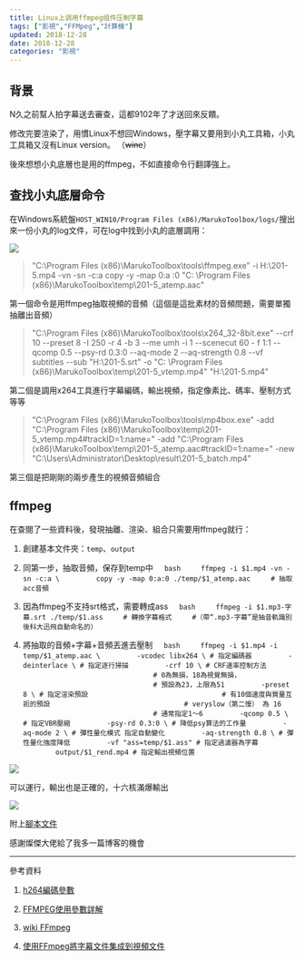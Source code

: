 ```yaml
---
title: Linux上调用ffmpeg组件压制字幕
tags: ["影視","FFMpeg","計算機"]
updated: 2018-12-28
date: 2018-12-28
categories: "影視"
---
```


## 背景
N久之前幫人拍字幕送去審查，這都9102年了才送回來反饋。

修改完要渲染了，用慣Linux不想回Windows，壓字幕又要用到小丸工具箱，小丸工具箱又沒有Linux version。 （~~wine~~）

後來想想小丸底層也是用的ffmpeg，不如直接命令行翻譯強上。
<!--more-->
## 查找小丸底層命令

在Windows系統盤``HOST_WIN10/Program Files (x86)/MarukoToolbox/logs/``搜出來一份小丸的log文件，可在log中找到小丸的底層調用：

![](/asset/images/技术/wan/00.png)

> "C:\Program Files (x86)\MarukoToolbox\tools\ffmpeg.exe" -i H:\201-5.mp4 -vn -sn -c:a copy -y -map 0:a :0 "C: \Program Files (x86)\MarukoToolbox\temp\201-5_atemp.aac"

第一個命令是用ffmpeg抽取視頻的音頻（這個是這批素材的音頻問題，需要單獨抽離出音頻）

> "C:\Program Files (x86)\MarukoToolbox\tools\x264_32-8bit.exe" --crf 10 --preset 8 -I 250 -r 4 -b 3 --me umh -i 1 --scenecut 60 - f 1:1 --qcomp 0.5 --psy-rd 0.3:0 --aq-mode 2 --aq-strength 0.8 --vf subtitles --sub "H:\201-5.srt" -o "C: \Program Files (x86)\MarukoToolbox\temp\201-5_vtemp.mp4" "H:\201-5.mp4"

第二個是調用x264工具進行字幕編碼，輸出視頻，指定像素比、碼率、壓制方式等等

> "C:\Program Files (x86)\MarukoToolbox\tools\mp4box.exe" -add "C:\Program Files (x86)\MarukoToolbox\temp\201-5_vtemp.mp4#trackID=1:name=" -add "C:\Program Files (x86)\MarukoToolbox\temp\201-5_atemp.aac#trackID=1:name=" -new "C:\Users\Administrator\Desktop\result\201-5_batch.mp4"

第三個是把剛剛的兩步產生的視頻音頻組合

## ffmpeg

在查閱了一些資料後，發現抽離、渲染、組合只需要用ffmpeg就行：

1. 創建基本文件夾：``temp``、``output``

2. 同第一步，抽取音頻，保存到temp中
    ```bash
    ffmpeg -i $1.mp4 -vn -sn -c:a \
        copy -y -map 0:a:0 ./temp/$1_atemp.aac
    # 抽取acc音頻
    ```

3. 因為ffmpeg不支持srt格式，需要轉成ass
    ```bash
    ffmpeg -i $1.mp3-字幕.srt ./temp/$1.ass
    # 轉換字幕格式
    #（帶“.mp3-字幕”是抽音軌識別後科大迅飛自動命名的）
    ```

4. 將抽取的音頻+字幕+音頻丟進去壓制
    ```bash
    ffmpeg -i $1.mp4 -i temp/$1_atemp.aac \
        -vcodec libx264 \ # 指定編碼器
        -deinterlace \ # 指定逐行掃描
        -crf 10 \ # CRF速率控制方法
                                # 0為無損，18為視覺無損，
                                # 預設為23，上限為51
        -preset 8 \ # 指定渲染預設
                                # 有10個速度與質量互扼的預設
                                # veryslow（第二慢） 為 16
                                # 通常指定1～6
        -qcomp 0.5 \ # 指定VBR壓縮
        -psy-rd 0.3:0 \ # 降低psy算法的工作量
        -aq-mode 2 \ # 彈性量化模式 指定自動變化
        -aq-strength 0.8 \ # 彈性量化強度降低
        -vf "ass=temp/$1.ass" # 指定過濾器為字幕
        output/$1_rend.mp4 # 指定輸出視頻位置
    ```

![](/asset/images/技术/wan/01.png)

可以運行，輸出也是正確的，十六核滿爆輸出

![](/asset/images/技术/wan/02.png)


附上[腳本文件](/asset/files/ffmpeg.sh)

感謝燦傑大佬給了我多一篇博客的機會

---
參考資料

1. [h264編碼參數](https://www.jianshu.com/p/b46a33dd958d)

2. [FFMPEG使用參數詳解](https://zhuanlan.zhihu.com/p/31674583)

3. [wiki FFmpeg](http://wiki.webmproject.org/ffmpeg)

4. [使用FFmpeg將字幕文件集成到視頻文件](https://www.yaosansi.com/post/ffmpeg-burn-subtitles-into-video/)